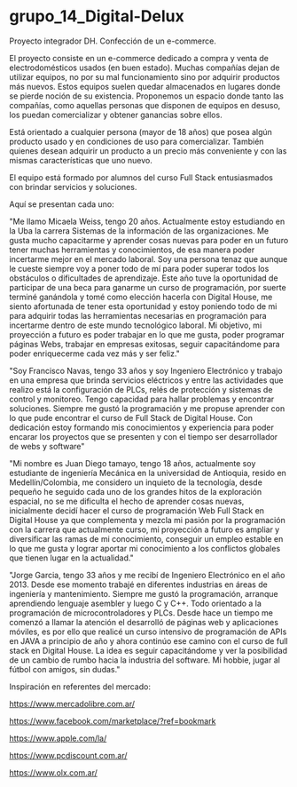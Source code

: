 # grupo_14_Digital-Delux
Proyecto integrador DH. Confección de un e-commerce.

El proyecto consiste en un e-commerce dedicado a compra y venta de electrodomésticos usados (en buen estado).
Muchas compañías dejan de utilizar equipos, no por su mal funcionamiento sino por adquirir productos más nuevos. Estos equipos suelen quedar almacenados en lugares donde se pierde noción de su existencia.
Proponemos un espacio donde tanto las compañías, como aquellas personas que disponen de equipos en desuso, los puedan comercializar y obtener ganancias sobre ellos.

Está orientado a cualquier persona (mayor de 18 años) que posea algún producto usado y en condiciones de uso para comercializar. También quienes desean adquirir un producto a un precio más conveniente y con las mismas características que uno nuevo.

El equipo está formado por alumnos del curso Full Stack entusiasmados con brindar servicios y soluciones.

Aquí se presentan cada uno:

"Me llamo Micaela Weiss, tengo 20 años. Actualmente estoy estudiando en la Uba la carrera Sistemas de la información de las organizaciones. 
Me gusta mucho capacitarme y aprender cosas nuevas para poder en un futuro tener muchas herramientas y conocimientos, de esa manera poder incertarme mejor en el mercado laboral. Soy una persona tenaz que aunque le cueste siempre voy a poner todo de mí para poder superar todos los obstáculos o dificultades de aprendizaje. 
Este año tuve la oportunidad de participar de una beca para ganarme un curso de programación, por suerte terminé ganándola y tomé como elección hacerla con Digital House, me siento afortunada de tener esta oportunidad y estoy poniendo todo de mi para adquirir todas las herramientas necesarias en programación para incertarme dentro de este mundo tecnológico laboral. 
Mi objetivo, mi proyección a futuro es poder trabajar en lo que me gusta, poder programar páginas Webs, trabajar en empresas exitosas, seguir capacitándome para poder enriquecerme cada vez más y ser feliz."

"Soy Francisco Navas, tengo 33 años y soy Ingeniero Electrónico y trabajo en una empresa que brinda servicios eléctricos y entre las actividades que realizo está la configuración de PLCs, relés de protección y sistemas de control y monitoreo.
Tengo capacidad para hallar problemas y encontrar soluciones.
Siempre me gustó la programación y me propuse aprender con lo que pude encontrar el curso de Full Stack de Digital House.
Con dedicación estoy formando mis conocimientos y experiencia para poder encarar los proyectos que se presenten y con el tiempo ser desarrollador de webs y software"

"Mi nombre es Juan Diego tamayo, tengo 18 años, actualmente soy estudiante de ingeniería Mecánica en la universidad de Antioquia, resido en Medellín/Colombia, me considero un inquieto de la tecnología, desde pequeño he seguido cada uno de los grandes hitos de la exploración espacial, no se me dificulta el hecho de aprender cosas nuevas, inicialmente decidí hacer el curso de programación Web Full Stack en Digital House ya que complementa y mezcla mi pasión por la programación con la carrera que actualmente curso, mi proyección a futuro es ampliar y diversificar las ramas de mi conocimiento, conseguir un empleo estable en lo que me gusta y lograr aportar mi conocimiento a los conflictos globales que tienen lugar en la actualidad."

"Jorge Garcia, tengo 33 años y me recibí de Ingeniero Electrónico en el año 2013. Desde ese momento trabajé en diferentes industrias en áreas de ingeniería y mantenimiento. Siempre me gustó la programación, arranque aprendiendo lenguaje asembler y luego C y C++. Todo orientado a la programación de microcontroladores y PLCs. Desde hace un tiempo me comenzó a llamar la atención el desarrolló de páginas web y aplicaciones móviles, es por ello que realicé un curso intensivo de programación de APIs en JAVA a principio de año y ahora continúo ese camino con el curso de full stack en Digital House. La idea es seguir capacitándome y ver la posibilidad de un cambio de rumbo hacia la industria del software. 
Mi hobbie, jugar al fútbol con amigos, sin dudas."

Inspiración en referentes del mercado:

https://www.mercadolibre.com.ar/ <!-- Página de compra y venta de todo tipo de productos, se toma como ejemplo de diseño por su facilidad y funcionalidades-->

https://www.facebook.com/marketplace/?ref=bookmark <!-- Página de compra y venta de todo tipo de productos, se toma como ejemplo de diseño-->

https://www.apple.com/la/ <!-- Compra y venta de productos apple, se toma como ejemplo de diseño-->

https://www.pcdiscount.com.ar/ <!-- Página de compra y venta de notebooks usadas, se toma como referente del tema-->

https://www.olx.com.ar/ <!-- Página de compra y venta de productos nuevos y usados, se toma como referente del tema-->


